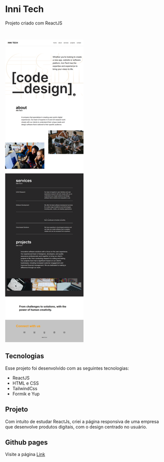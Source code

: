 <h1>Inni Tech</h1>
<p>Projeto criado com ReactJS</p>
<br>

<p>
  <img src='./src/assets/print.png' alt='projeto Inni Tech' width='50%'> 
</p>

## Tecnologias

Esse projeto foi desenvolvido com as seguintes tecnologias:

- ReactJS
- HTML e CSS
- TailwindCss
- Formik e Yup

## Projeto

Com intuito de estudar ReactJs, criei a página responsiva de uma empresa que desenvolve produtos digitais, com o design centrado no usuário.

## Github pages

Visite a página [Link](https://kari-osk.github.io/innitech/)

[^1]: Todas as fotos são do [unsplash](https://unsplash.com/pt-br)
